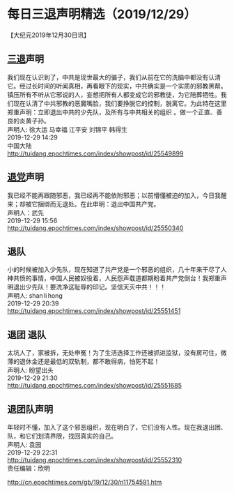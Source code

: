 # 每日三退声明精选（2019/12/29）
  
  
【大纪元2019年12月30日讯】  
## <a href="http://cn.epochtimes.com/gb/tag/%E4%B8%89%E9%80%80.html">三退</a>声明  
我们现在认识到了，中共是现世最大的骗子，我们从前在它的洗脑中都没有认清它。经过长时间的听闻真相，再看眼下的现实，中共确实是一个实质的邪教黑帮。镇压所有不听从它邪说的人，妄想把所有人都变成它的邪教徒，为它陪葬牺牲。我们现在认清了中共邪教的恶魔嘴脸，我们要挣脱它的控制，脱离它。为此特在这里郑重声明：立即退出中共的少先队，及所有与中共相关的组织 。做一个正直、善良的炎黄子孙。  
声明人: 徐大运 马幸福 江平安 刘锦平 韩得生  
2019-12-29 14:29  
中国大陆  
<a href="http://tuidang.epochtimes.com/index/showpost/id/25549899">http://tuidang.epochtimes.com/index/showpost/id/25549899</a>  
## <a href="http://cn.epochtimes.com/gb/tag/%E9%80%80%E5%85%9A.html">退党</a>声明  
我已经不能再跟随邪恶，我已经再不能依附邪恶；以前懵懂被迫的加入，今日我醒来；却被它捆绑而无退处。在此申明：退出中国共产党。  
声明人：武先  
2019-12-29 15:56  
<a href="http://tuidang.epochtimes.com/index/showpost/id/25550340">http://tuidang.epochtimes.com/index/showpost/id/25550340</a>  
## 退队  
小的时候被加入少先队，现在知道了共产党是一个邪恶的组织，几十年来干尽了人神共愤的事情，中国人民被奴役着，人民怨声载道都期盼着共产党倒台！我郑重声明退出少先队！要洗净这耻辱的印记。坚信天灭中共！！！  
声明人: shan li hong  
2019-12-29 20:39  
<a href="http://tuidang.epochtimes.com/index/showpost/id/25551451">http://tuidang.epochtimes.com/index/showpost/id/25551451</a>  
## 退团 退队  
太坑人了，家被拆，无处申冤！为了生活选择工作还被抓进监狱，没有房可住，微薄的退休金还是最低的双轨制，都不敢得病，怕死不起！  
声明人: 盼望出头  
2019-12-29 21:30  
<a href="http://tuidang.epochtimes.com/index/showpost/id/25551685">http://tuidang.epochtimes.com/index/showpost/id/25551685</a>  
## 退团队声明  
年轻时不懂，加入了这个邪恶组织，现在明白了，它们没有人性。现在我退出团、队，和它们划清界限，找回真实的自己。  
声明人: 袁园  
2019-12-29 22:31  
<a href="http://tuidang.epochtimes.com/index/showpost/id/25552310">http://tuidang.epochtimes.com/index/showpost/id/25552310</a>  
责任编辑：欣明  
  
  
  
http://cn.epochtimes.com/gb/19/12/30/n11754591.htm
